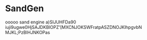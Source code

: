 # SandGen
ooooo sand engine
a)SIJUHFDa90 iuji9ugwe0HjSAJDKBIOPZ'[MXCNJOKSWFratpASZDNOJKlhpgvbN MJKL;PzBIHJNKOPas
